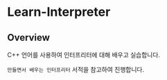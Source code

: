# Learn-Interpreter

## Overview

C++ 언어를 사용하여 인터프리터에 대해 배우고 실습합니다.

`만들면서 배우는 인터프리터` 서적을 참고하여 진행합니다.